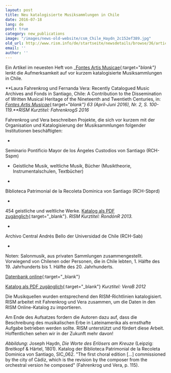 ```yaml
---
layout: post
title: Neu katalogisierte Musiksammlungen in Chile
date: 2016-07-18
lang: de
post: true
category: new_publications
image: "/images/news-old-website/csm_Chile_Haydn_2c152ef389.jpg"
old_url: http://www.rism.info/de/startseite/newsdetails/browse/36/article/64/newly-cataloged-music-from-chile.html
email: ''
author: ''
---
```


Ein Artikel im neuesten Heft von _[Fontes Artis Musicae](https://muse.jhu.edu/journal/688){:target="_blank"}_ lenkt die Aufmerksamkeit auf vor kurzem katalogisierte Musiksammlungen in Chile.

**Laura Fahrenkrog und Fernanda Vera: Recently Catalogued Music Archives and Fonds in Santiago, Chile: A Contribution to the Dissemination of Written Musical Heritage of the Nineteenth and Twentieth Centuries, in: [_Fontes Artis Musicae_](http://www.iaml.info/fontes-artis-musicae){:target="_blank"} 63 (April-Juni 2016), Nr. 2, S. 100-119.**RISM Kurztitel: FahrenkrogS 2016_

Fahrenkrog und Vera beschreiben Projekte, die sich vor kurzem mit der Organisation und Katalogisierung der Musiksammlungen folgender Institutionen beschäftigten:

-

Seminario Pontificio Mayor de los Ángeles Custodios von Santiago (RCH-Sspm)

- Geistliche Musik, weltliche Musik, Bücher (Musiktheorie, Instrumentalschulen, Textbücher)

-

Biblioteca Patrimonial de la Recoleta Dominica von Santiago (RCH-Sbprd)

-

454 geistliche und weltliche Werke. [Katalog als PDF zugänglich](http://www.museodominico.cl/620/articles-9841_archivo_01.pdf){:target="_blank"}. _RISM Kurztitel: RondónR 2013._


-

Archivo Central Andrés Bello der Universidad de Chile (RCH-Sab)

-

Noten: Salonmusik, aus privaten Sammlungen zusammengestellt. Vorwiegend von Chilenen oder Personen, die in Chile lebten, 1. Hälfte des 19. Jahrhunderts bis 1. Hälfte des 20. Jahrhunderts.

[Datenbank online](http://archivobello.uchile.cl/partituras/){:target="_blank"}

[Katalog als PDF zugänglich](http://archivobello.uchile.cl/partituras/pdf/partituras.pdf){:target="_blank"} _Kurztitel: VeraB 2012_

Die Musikquellen wurden entsprechend den RISM-Richtlinien katalogisiert. RISM arbeitet mit Fahrenkrog und Vera zusammen, um die Daten in den RISM Online-Katalog zu importieren.

Am Ende des Aufsatzes fordern die Autoren dazu auf, dass die Beschreibung des musikalischen Erbe in Lateinamerika als ernsthafte Aufgabe betrieben werden sollte. RISM unterstützt und fördert diese Arbeit. Hoffentlichen sehen wir in der Zukunft mehr davon!


_Abbildung_: Joseph Haydn, _Die Worte des Erlösers am Kreuze_ (Leipzig: Breitkopf & Härtel, 1801). Katalog der Biblioteca Patrimonial de la Recoleta Dominica von Santiago, SIC\_062. "The first choral edition [...] commissioned by the city of Cádiz, which is the revision by the composer from the orchestral version he composed" (Fahrenkrog und Vera, p. 115).
